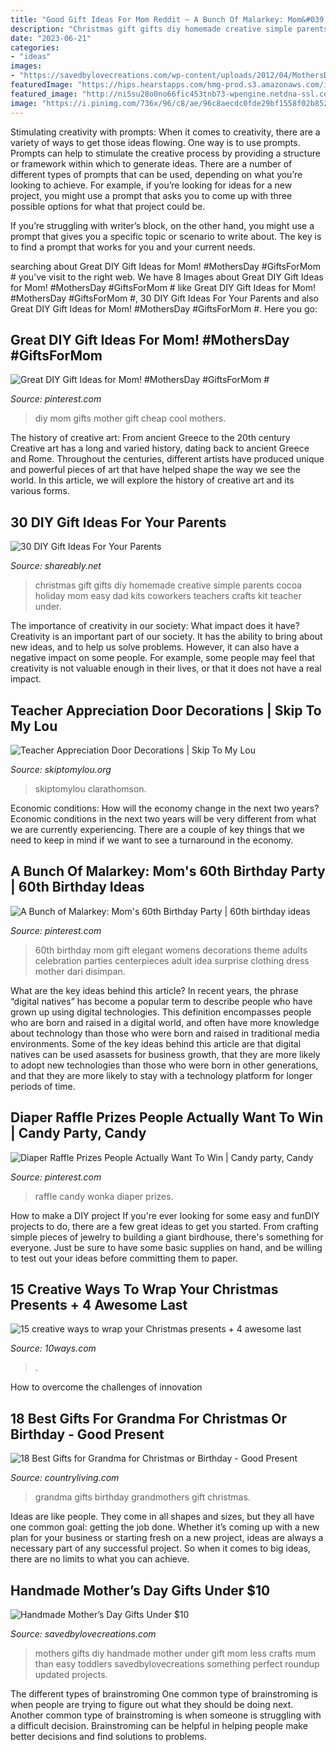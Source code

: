 ```yaml
---
title: "Good Gift Ideas For Mom Reddit ~ A Bunch Of Malarkey: Mom&#039;s 60th Birthday Party"
description: "Christmas gift gifts diy homemade creative simple parents cocoa holiday mom easy dad kits coworkers teachers crafts kit teacher under"
date: "2023-06-21"
categories:
- "ideas"
images:
- "https://savedbylovecreations.com/wp-content/uploads/2012/04/MothersDayGiftsPin.png"
featuredImage: "https://hips.hearstapps.com/hmg-prod.s3.amazonaws.com/images/gifts-for-grandma-1539967156.jpg?crop=1.00xw:1.00xh;0,0&amp;resize=1200:*"
featured_image: "http://ni5su28o0no66fic453tnb73-wpengine.netdna-ssl.com/wp-content/uploads/2015/12/idiot.jpg"
image: "https://i.pinimg.com/736x/96/c8/ae/96c8aecdc0fde29bf1558f02b8527f72--party-ideas-for-adults-fiesta-party.jpg"
---
```



Stimulating creativity with prompts:
When it comes to creativity, there are a variety of ways to get those ideas flowing. One way is to use prompts. Prompts can help to stimulate the creative process by providing a structure or framework within which to generate ideas.
There are a number of different types of prompts that can be used, depending on what you’re looking to achieve. For example, if you’re looking for ideas for a new project, you might use a prompt that asks you to come up with three possible options for what that project could be.

If you’re struggling with writer’s block, on the other hand, you might use a prompt that gives you a specific topic or scenario to write about. The key is to find a prompt that works for you and your current needs.

	

		
searching about Great DIY Gift Ideas for Mom! #MothersDay #GiftsForMom # you've visit to the right web. We have 8 Images about Great DIY Gift Ideas for Mom! #MothersDay #GiftsForMom # like Great DIY Gift Ideas for Mom! #MothersDay #GiftsForMom #, 30 DIY Gift Ideas For Your Parents and also Great DIY Gift Ideas for Mom! #MothersDay #GiftsForMom #. Here you go:
		
    
## Great DIY Gift Ideas For Mom! #MothersDay #GiftsForMom #

<img loading=lazy src="https://i.pinimg.com/736x/e2/e8/da/e2e8da9c4a455ab35bd18d3904777ef2.jpg" onerror="this.onerror=null;this.src='https://tse4.mm.bing.net/th?id=OIP.YW627QiUlzhEYAfGR24jnwHaNY&amp;pid=15.1';" alt="Great DIY Gift Ideas for Mom! #MothersDay #GiftsForMom #">

_Source: pinterest.com_

>diy mom gifts mother gift cheap cool mothers. 

	

The history of creative art: From ancient Greece to the 20th century
Creative art has a long and varied history, dating back to ancient Greece and Rome. Throughout the centuries, different artists have produced unique and powerful pieces of art that have helped shape the way we see the world. In this article, we will explore the history of creative art and its various forms.

    
## 30 DIY Gift Ideas For Your Parents

<img loading=lazy src="https://sbly-web-prod-shareably.netdna-ssl.com/wp-content/uploads/2018/04/16204116/Hot-Cocoa-Kit.jpg" onerror="this.onerror=null;this.src='https://tse4.mm.bing.net/th?id=OIP.MWe1RnQsdHjr8FSitcBQTQHaLZ&amp;pid=15.1';" alt="30 DIY Gift Ideas For Your Parents">

_Source: shareably.net_

>christmas gift gifts diy homemade creative simple parents cocoa holiday mom easy dad kits coworkers teachers crafts kit teacher under. 

	

The importance of creativity in our society: What impact does it have?
Creativity is an important part of our society. It has the ability to bring about new ideas, and to help us solve problems. However, it can also have a negative impact on some people. For example, some people may feel that creativity is not valuable enough in their lives, or that it does not have a real impact.

    
## Teacher Appreciation Door Decorations | Skip To My Lou

<img loading=lazy src="https://www.skiptomylou.org/wp-content/uploads/2009/04/teacherappreciationdoor6.jpg" onerror="this.onerror=null;this.src='https://tse1.mm.bing.net/th?id=OIP.e7cTy04_XG_Wo9qRiRgN3wAAAA&amp;pid=15.1';" alt="Teacher Appreciation Door Decorations | Skip To My Lou">

_Source: skiptomylou.org_

>skiptomylou clarathomson. 

	

Economic conditions: How will the economy change in the next two years?
Economic conditions in the next two years will be very different from what we are currently experiencing. There are a couple of key things that we need to keep in mind if we want to see a turnaround in the economy.

    
## A Bunch Of Malarkey: Mom&#039;s 60th Birthday Party | 60th Birthday Ideas

<img loading=lazy src="https://i.pinimg.com/736x/96/c8/ae/96c8aecdc0fde29bf1558f02b8527f72--party-ideas-for-adults-fiesta-party.jpg" onerror="this.onerror=null;this.src='https://tse4.mm.bing.net/th?id=OIP.OZeuhiYHfIE9SCN_BVFKuAHaE7&amp;pid=15.1';" alt="A Bunch of Malarkey: Mom&#039;s 60th Birthday Party | 60th birthday ideas">

_Source: pinterest.com_

>60th birthday mom gift elegant womens decorations theme adults celebration parties centerpieces adult idea surprise clothing dress mother dari disimpan. 

	

What are the key ideas behind this article?
In recent years, the phrase “digital natives” has become a popular term to describe people who have grown up using digital technologies. This definition encompasses people who are born and raised in a digital world, and often have more knowledge about technology than those who were born and raised in traditional media environments. Some of the key ideas behind this article are that digital natives can be used asassets for business growth, that they are more likely to adopt new technologies than those who were born in other generations, and that they are more likely to stay with a technology platform for longer periods of time.

    
## Diaper Raffle Prizes People Actually Want To Win | Candy Party, Candy

<img loading=lazy src="https://i.pinimg.com/736x/34/f2/64/34f264392f7566fa136bd7b2d999cdde.jpg" onerror="this.onerror=null;this.src='https://tse2.mm.bing.net/th?id=OIP.3-B1GuL__ClvBwO3WEZZAgHaOO&amp;pid=15.1';" alt="Diaper Raffle Prizes People Actually Want To Win | Candy party, Candy">

_Source: pinterest.com_

>raffle candy wonka diaper prizes. 

	

How to make a DIY project
If you're ever looking for some easy and funDIY projects to do, there are a few great ideas to get you started. From crafting simple pieces of jewelry to building a giant birdhouse, there's something for everyone. Just be sure to have some basic supplies on hand, and be willing to test out your ideas before committing them to paper.

    
## 15 Creative Ways To Wrap Your Christmas Presents + 4 Awesome Last

<img loading=lazy src="http://ni5su28o0no66fic453tnb73-wpengine.netdna-ssl.com/wp-content/uploads/2015/12/idiot.jpg" onerror="this.onerror=null;this.src='https://tse2.mm.bing.net/th?id=OIP.y5Nt3EcbWDfDhzXRDKK9kQHaJ3&amp;pid=15.1';" alt="15 creative ways to wrap your Christmas presents + 4 awesome last">

_Source: 10ways.com_

>. 

	

How to overcome the challenges of innovation
 

    
## 18 Best Gifts For Grandma For Christmas Or Birthday - Good Present

<img loading=lazy src="https://hips.hearstapps.com/hmg-prod.s3.amazonaws.com/images/gifts-for-grandma-1539967156.jpg?crop=1.00xw:1.00xh;0,0&amp;resize=1200:*" onerror="this.onerror=null;this.src='https://tse2.mm.bing.net/th?id=OIP.36FyPfmnKYY09OIReVZiLwHaDt&amp;pid=15.1';" alt="18 Best Gifts for Grandma for Christmas or Birthday - Good Present">

_Source: countryliving.com_

>grandma gifts birthday grandmothers gift christmas. 

	

Ideas are like people. They come in all shapes and sizes, but they all have one common goal: getting the job done. Whether it’s coming up with a new plan for your business or starting fresh on a new project, ideas are always a necessary part of any successful project. So when it comes to big ideas, there are no limits to what you can achieve.

    
## Handmade Mother’s Day Gifts Under $10

<img loading=lazy src="https://savedbylovecreations.com/wp-content/uploads/2012/04/MothersDayGiftsPin.png" onerror="this.onerror=null;this.src='https://tse1.mm.bing.net/th?id=OIP.sLxn_vSi44atdyoNhBNj9AHaJ4&amp;pid=15.1';" alt="Handmade Mother’s Day Gifts Under $10">

_Source: savedbylovecreations.com_

>mothers gifts diy handmade mother under gift mom less crafts mum than easy toddlers savedbylovecreations something perfect roundup updated projects. 

	

The different types of brainstroming
One common type of brainstroming is when people are trying to figure out what they should be doing next. Another common type of brainstroming is when someone is struggling with a difficult decision. Brainstroming can be helpful in helping people make better decisions and find solutions to problems.

